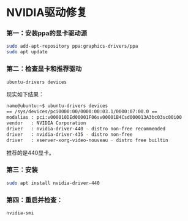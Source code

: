 # NVIDIA驱动修复

### 第一：安装ppa的显卡驱动源

```bash
sudo add-apt-repository ppa:graphics-drivers/ppa
sudo apt update
```

### 第二：检查显卡和推荐驱动

```bash
ubuntu-drivers devices
```

现实如下结果：


```bash
name@ubuntu:~$ ubuntu-drivers devices
== /sys/devices/pci0000:00/0000:00:03.1/0000:07:00.0 ==
modalias : pci:v000010DEd00001F06sv00001B4Csd000013A3bc03sc00i00
vendor   : NVIDIA Corporation
driver   : nvidia-driver-440 - distro non-free recommended
driver   : nvidia-driver-435 - distro non-free
driver   : xserver-xorg-video-nouveau - distro free builtin
```

推荐的是440显卡。

### 第三：安装

```bash
sudo apt install nvidia-driver-440
```

### 第四：重启并检查：

```bash
nvidia-smi
```